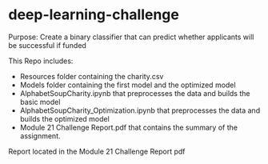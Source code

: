 # deep-learning-challenge

Purpose: Create a binary classifier that can predict whether applicants will be successful if funded

This Repo includes:
  * Resources folder containing the charity.csv
  * Models folder containing the first model and the optimized model
  * AlphabetSoupCharity.ipynb that preprocesses the data and builds the basic model
  * AlphabetSoupCharity_Optimization.ipynb that preprocesses the data and builds the optimized model
  * Module 21 Challenge Report.pdf that contains the summary of the assignment. 

Report located in the Module 21 Challenge Report pdf
